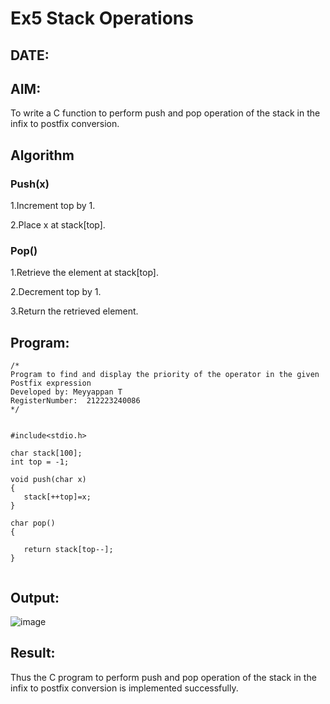 # Ex5 Stack Operations
## DATE:
## AIM:
To write a C function to perform push and pop operation of the stack in the infix to postfix conversion.

## Algorithm
### Push(x)
1.Increment top by 1.

2.Place x at stack[top].

### Pop()
1.Retrieve the element at stack[top].

2.Decrement top by 1.

3.Return the retrieved element.

  

## Program:
```
/*
Program to find and display the priority of the operator in the given Postfix expression
Developed by: Meyyappan T
RegisterNumber:  212223240086
*/


#include<stdio.h>

char stack[100];
int top = -1;

void push(char x)
{
   stack[++top]=x;
}

char pop()
{

   return stack[top--];
}


```

## Output:

![image](https://github.com/user-attachments/assets/a2998db0-c9ae-4280-94d4-542fc3b4e413)


## Result:
Thus the C program to perform push and pop operation of the stack in the infix to postfix conversion is implemented successfully.
